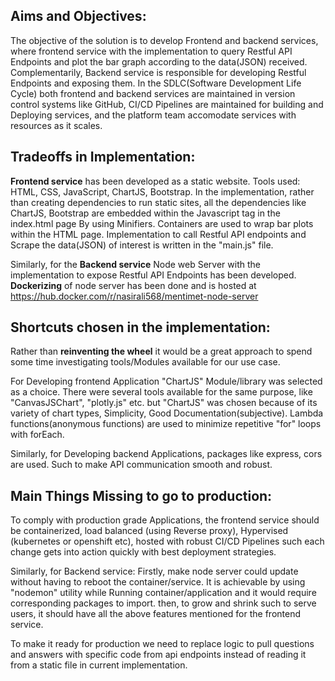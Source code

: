 Aims and Objectives:
------------------

The objective of the solution is to develop Frontend and backend services, where frontend service with the implementation to query Restful API Endpoints and plot the bar graph according to the data(JSON) received. Complementarily, Backend service is responsible for developing Restful Endpoints and exposing them. In the SDLC(Software Development Life Cycle) both frontend and backend services are maintained in version control systems like GitHub, CI/CD Pipelines are maintained for building and Deploying services, and the platform team accomodate services with resources as it scales.


Tradeoffs in Implementation:
---------------------------
**Frontend service** has been developed as a static website. Tools used: HTML, CSS, JavaScript, ChartJS, Bootstrap. In the implementation, rather than creating dependencies to run static sites, all the dependencies like ChartJS, Bootstrap are embedded within the Javascript tag in the index.html page By using Minifiers. 
Containers are used to wrap bar plots within the HTML page. Implementation to call Restful API endpoints and Scrape the data(JSON) of interest is written in the "main.js" file.

Similarly, for the **Backend service** Node web Server with the implementation to expose Restful API Endpoints has been developed.
**Dockerizing** of node server has been done and is hosted at https://hub.docker.com/r/nasirali568/mentimet-node-server

Shortcuts chosen in the implementation:
-------------------------------------
Rather than **reinventing the wheel** it would be a great approach to spend some time investigating tools/Modules available for our use case.

For Developing frontend Application "ChartJS" Module/library was selected as a choice. There were several tools available for the same purpose, like "CanvasJSChart", "plotly.js" etc. but "ChartJS" was chosen because of its variety of chart types, Simplicity, Good Documentation(subjective). Lambda functions(anonymous functions) are used to minimize repetitive "for" loops with forEach.

Similarly, for Developing backend Applications, packages like express, cors are used. Such to make API communication smooth and robust.


Main Things Missing to go to production:
---------------------------------------
To comply with production grade Applications, the frontend service should be containerized, load balanced (using Reverse proxy), Hypervised (kubernetes or openshift etc), hosted with robust CI/CD Pipelines such each change gets into action quickly with best deployment strategies. 

Similarly, for Backend service: Firstly, make node server could update without having to reboot the container/service. It is achievable by using "nodemon" utility while Running container/application and it would require corresponding packages to import. then, to grow and shrink such to serve users, it should have all the above features mentioned for the frontend service.

To make it ready for production we need to replace logic to pull questions and answers with specific code from api endpoints instead of reading it from a static file in current implementation.



